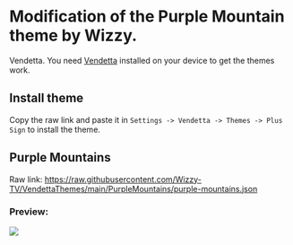 # Modification of the Purple Mountain theme by Wizzy.
Vendetta.
You need [Vendetta](https://github.com/vendetta-mod/Vendetta#installing) installed on your device to get the themes work.

## Install theme
Copy the raw link and paste it in `Settings -> Vendetta -> Themes -> Plus Sign` to install the theme.

## Purple Mountains
Raw link:
https://raw.githubusercontent.com/Wizzy-TV/VendettaThemes/main/PurpleMountains/purple-mountains.json

### Preview:
![](https://raw.githubusercontent.com/Wizzy-TV/VendettaThemes/main/PurpleMountains/screenshot.png)